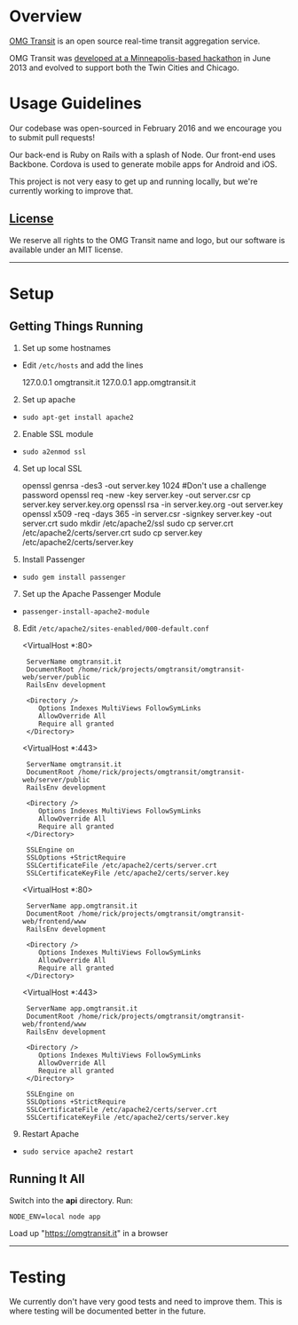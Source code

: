 # Overview
[OMG Transit](https://omgtransit.com) is an open source real-time transit aggregation service.

OMG Transit was [developed at a Minneapolis-based hackathon](https://omgtransit.com/blog/2014/06/04/the-omg-transit-story/) in June 2013 and evolved to support both the Twin Cities and Chicago.

# Usage Guidelines
Our codebase was open-sourced in February 2016 and we encourage you to submit pull requests!

Our back-end is Ruby on Rails with a splash of Node. Our front-end uses Backbone. Cordova is used to generate mobile apps for Android and iOS.

This project is not very easy to get up and running locally, but we're currently working to improve that.

## [License](LICENSE.md)
We reserve all rights to the OMG Transit name and logo, but our software is available under an MIT license.

-----
# Setup
## Getting Things Running

1. Set up some hostnames
  * Edit `/etc/hosts` and add the lines

    127.0.0.1 omgtransit.it
    127.0.0.1 app.omgtransit.it

2. Set up apache
  * `sudo apt-get install apache2`
2. Enable SSL module
  * `sudo a2enmod ssl`
4. Set up local SSL

    openssl genrsa -des3 -out server.key 1024
    #Don't use a challenge password
    openssl req -new -key server.key -out server.csr
    cp server.key server.key.org
    openssl rsa -in server.key.org -out server.key
    openssl x509 -req -days 365 -in server.csr -signkey server.key -out server.crt
    sudo mkdir /etc/apache2/ssl
    sudo cp server.crt /etc/apache2/certs/server.crt
    sudo cp server.key /etc/apache2/certs/server.key

6. Install Passenger
  * `sudo gem install passenger`
7. Set up the Apache Passenger Module
  * `passenger-install-apache2-module`
8. Edit `/etc/apache2/sites-enabled/000-default.conf`

    <VirtualHost *:80>

        ServerName omgtransit.it
        DocumentRoot /home/rick/projects/omgtransit/omgtransit-web/server/public
        RailsEnv development

        <Directory />
           Options Indexes MultiViews FollowSymLinks
           AllowOverride All
           Require all granted
        </Directory>
    </VirtualHost>

    <VirtualHost *:443>

        ServerName omgtransit.it
        DocumentRoot /home/rick/projects/omgtransit/omgtransit-web/server/public
        RailsEnv development

        <Directory />
           Options Indexes MultiViews FollowSymLinks
           AllowOverride All
           Require all granted
        </Directory>

        SSLEngine on
        SSLOptions +StrictRequire
        SSLCertificateFile /etc/apache2/certs/server.crt
        SSLCertificateKeyFile /etc/apache2/certs/server.key
    </VirtualHost>

    <VirtualHost *:80>

        ServerName app.omgtransit.it
        DocumentRoot /home/rick/projects/omgtransit/omgtransit-web/frontend/www
        RailsEnv development

        <Directory />
           Options Indexes MultiViews FollowSymLinks
           AllowOverride All
           Require all granted
        </Directory>
    </VirtualHost>

    <VirtualHost *:443>

        ServerName app.omgtransit.it
        DocumentRoot /home/rick/projects/omgtransit/omgtransit-web/frontend/www
        RailsEnv development

        <Directory />
           Options Indexes MultiViews FollowSymLinks
           AllowOverride All
           Require all granted
        </Directory>

        SSLEngine on
        SSLOptions +StrictRequire
        SSLCertificateFile /etc/apache2/certs/server.crt
        SSLCertificateKeyFile /etc/apache2/certs/server.key
    </VirtualHost>

9. Restart Apache
  * `sudo service apache2 restart`

## Running It All
Switch into the **api** directory. Run:

    NODE_ENV=local node app

Load up "https://omgtransit.it" in a browser

----
# Testing
We currently don't have very good tests and need to improve them. This is where testing will be documented better in the future.
